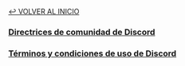 [↩️ VOLVER AL INICIO](https://github.com/gacarbla/documents)


### [Directrices de comunidad de Discord](https://github.com/gacarbla/documents/blob/main/Actuaci%C3%B3n/ToS&CD/README.md#directrices-de-comunidad-de-discord)
### [Términos y condiciones de uso de Discord](https://github.com/gacarbla/documents/blob/main/Actuaci%C3%B3n/ToS&CD/README.md#t%C3%A9rminos-y-condiciones-de-uso-de-discord)
